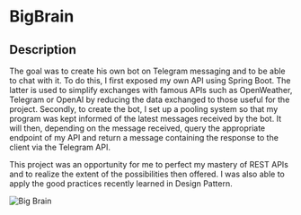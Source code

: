 # BigBrain

## Description

The goal was to create his own bot on Telegram messaging and to be able to chat with it. To do this, I first exposed my own API using Spring Boot. The latter is used to simplify exchanges with famous APIs such as OpenWeather, Telegram or OpenAI by reducing the data exchanged to those useful for the project. Secondly, to create the bot, I set up a pooling system so that my program was kept informed of the latest messages received by the bot. It will then, depending on the message received, query the appropriate endpoint of my API and return a message containing the response to the client via the Telegram API.

This project was an opportunity for me to perfect my mastery of REST APIs and to realize the extent of the possibilities then offered. I was also able to apply the good practices recently learned in Design Pattern.

![Big Brain](https://axel-villeret.netlify.app/bigbrain.95899cfb.png)
